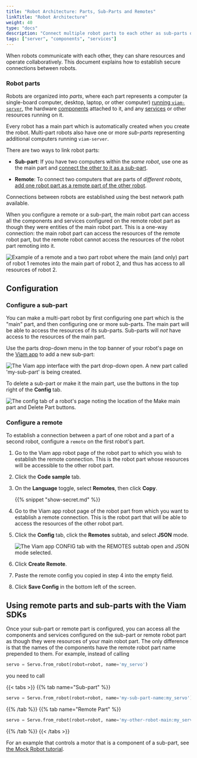```yaml
---
title: "Robot Architecture: Parts, Sub-Parts and Remotes"
linkTitle: "Robot Architecture"
weight: 40
type: "docs"
description: "Connect multiple robot parts to each other as sub-parts or remotes."
tags: ["server", "components", "services"]
---
```


When robots communicate with each other, they can share resources and operate collaboratively.
This document explains how to establish secure connections between robots.

### Robot parts

Robots are organized into _parts_, where each part represents a computer (a single-board computer, desktop, laptop, or other computer) [running `viam-server`](/installation/), the hardware [components](/components/) attached to it, and any [services](/services/) or other resources running on it.

Every robot has a main part which is automatically created when you create the robot.
Multi-part robots also have one or more _sub-parts_ representing additional computers running `viam-server`.

There are two ways to link robot parts:

- **Sub-part**: If you have two computers within the _same robot_, use one as the main part and [connect the other to it as a sub-part](#configure-a-sub-part).

- **Remote**: To connect two computers that are parts of _different robots_, [add one robot part as a remote part of the other robot](#configure-a-remote).

Connections between robots are established using the best network path available.

When you configure a remote or a sub-part, the main robot part can access all the components and services configured on the remote robot part as though they were entities of the main robot part.
This is a one-way connection: the main robot part can access the resources of the remote robot part, but the remote robot cannot access the resources of the robot part remoting into it.

![Example of a remote and a two part robot where the main (and only) part of robot 1 remotes into the main part of robot 2, and thus has access to all resources of robot 2.](/manage/parts-and-remotes/remotes-diagram.png)

## Configuration

### Configure a sub-part

You can make a multi-part robot by first configuring one part which is the "main" part, and then configuring one or more sub-parts.
The main part will be able to access the resources of its sub-parts.
Sub-parts will _not_ have access to the resources of the main part.

Use the parts drop-down menu in the top banner of your robot's page on the [Viam app](https://app.viam.com) to add a new sub-part:

![The Viam app interface with the part drop-down open. A new part called 'my-sub-part' is being created.](/manage/parts-and-remotes/sub-part-config.png)

To delete a sub-part or make it the main part, use the buttons in the top right of the **Config** tab.

![The config tab of a robot's page noting the location of the Make main part and Delete Part buttons.](/manage/parts-and-remotes/part-mgmt.png)

### Configure a remote

To establish a connection between a part of one robot and a part of a second robot, configure a `remote` on the first robot's part.

1. Go to the Viam app robot page of the robot part to which you wish to establish the remote connection.
   This is the robot part whose resources will be accessible to the other robot part.
2. Click the **Code sample** tab.
3. On the **Language** toggle, select **Remotes**, then click **Copy**.

   {{% snippet "show-secret.md" %}}

4. Go to the Viam app robot page of the robot part from which you want to establish a remote connection.
   This is the robot part that will be able to access the resources of the other robot part.
5. Click the **Config** tab, click the **Remotes** subtab, and select **JSON** mode.

   ![The Viam app CONFIG tab with the REMOTES subtab open and JSON mode selected.](/manage/parts-and-remotes/remote-json-create.png)

6. Click **Create Remote**.
7. Paste the remote config you copied in step 4 into the empty field.
8. Click **Save Config** in the bottom left of the screen.

## Using remote parts and sub-parts with the Viam SDKs

Once your sub-part or remote part is configured, you can access all the components and services configured on the sub-part or remote robot part as though they were resources of your main robot part.
The only difference is that the names of the components have the remote robot part name prepended to them.
For example, instead of calling

```python
servo = Servo.from_robot(robot=robot, name='my_servo')
```

you need to call

{{< tabs >}}
{{% tab name="Sub-part" %}}

```python
servo = Servo.from_robot(robot=robot, name='my-sub-part-name:my_servo')
```

{{% /tab %}}
{{% tab name="Remote Part" %}}

```python
servo = Servo.from_robot(robot=robot, name='my-other-robot-main:my_servo')
```

{{% /tab %}}
{{< /tabs >}}

For an example that controls a motor that is a component of a sub-part, see [the Mock Robot tutorial](/tutorials/configure/build-a-mock-robot/#how-to-control-a-sub-part-using-the-viam-sdk).
